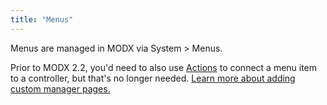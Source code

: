 ```yaml
---
title: "Menus"
---
```


Menus are managed in MODX via System > Menus. 

Prior to MODX 2.2, you'd need to also use [Actions](actions) to connect a menu item to a controller, but that's no longer needed. [Learn more about adding custom manager pages.](/extending-modx/custom-manager-pages)
